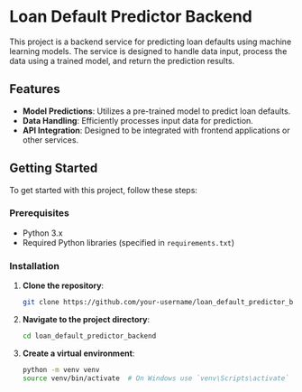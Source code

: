# Loan Default Predictor Backend

This project is a backend service for predicting loan defaults using machine learning models. The service is designed to handle data input, process the data using a trained model, and return the prediction results.

## Features

- **Model Predictions**: Utilizes a pre-trained model to predict loan defaults.
- **Data Handling**: Efficiently processes input data for prediction.
- **API Integration**: Designed to be integrated with frontend applications or other services.

## Getting Started

To get started with this project, follow these steps:

### Prerequisites

- Python 3.x
- Required Python libraries (specified in `requirements.txt`)

### Installation

1. **Clone the repository**:
    ```sh
    git clone https://github.com/your-username/loan_default_predictor_backend.git
    ```

2. **Navigate to the project directory**:
    ```sh
    cd loan_default_predictor_backend
    ```

3. **Create a virtual environment**:
    ```sh
    python -m venv venv
    source venv/bin/activate  # On Windows use `venv\Scripts\activate`
    ```

